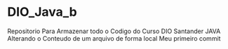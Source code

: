 # DIO_Java_b
Repositorio Para Armazenar todo o Codigo do Curso DIO Santander JAVA
Alterando o Conteudo de um arquivo de forma local
Meu primeiro commit